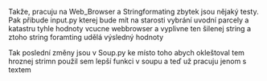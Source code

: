Takže, pracuju na Web_Browser a Stringformating zbytek jsou nějaký testy. 
Pak přibude input.py kterej bude mít na starosti vybrání uvodní parcely a katastru
tyhle hodnoty vcucne webbrowser a vyplivne ten šilenej string a ztoho string foramting udělá výsledný hodnoty
                                                                                                             
Tak poslední změny jsou v Soup.py ke místo toho abych okleštoval tem hroznej strimn použil sem lepší funkci v soupu a teď už pracuju jenom s textem                                                                                                             